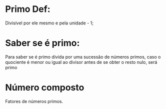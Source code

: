 
# Primo Def:

Divisível por ele mesmo e pela unidade - 1;

# Saber se é primo:

Para saber se é primo divida por uma sucessão de números primos, caso o quociente é menor ou igual ao divisor antes de se obter o resto nulo, será primo

# Número composto

Fatores de números primos.

